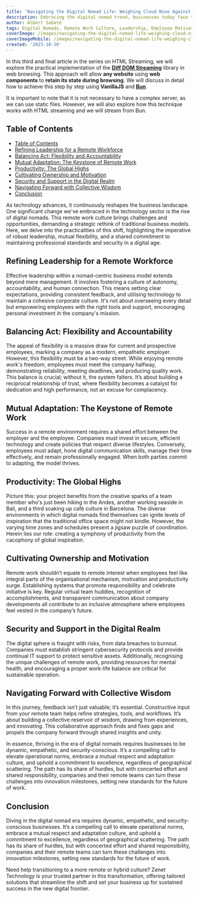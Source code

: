 ```yaml
---
title: 'Navigating the Digital Nomad Life: Weighing Cloud Nine Against Stormy Skies'
description: Embracing the digital nomad trend, businesses today face the intricate task of blending remote work culture into their operational fabric. This shift demands reimagined leadership, enhanced cybersecurity, and a mutual pledge for flexibility and accountability between employers and employees. As companies navigate this terrain, the journey toward a hybrid work environment unfolds, marked by collective wisdom and innovation. Would you be ready to make the transition smoother? Zenet Technology is your go-to partner for seamlessly shifting to this new frontier.
author: Albert Sabaté
tags: Digital Nomads, Remote Work Culture, Leadership, Employee Motivation, Cybersecurity, Collective Wisdom, Innovation, Hybrid Work Environment
coverImage: /images/navigating-the-digital-nomad-life-weighing-cloud-nine-against-stormy-skies/nomad-live.webp
coverImageMobile: /images/navigating-the-digital-nomad-life-weighing-cloud-nine-against-stormy-skies/nomad-live.webp
created: '2023-10-20'
---
```


In this third and final article in the series on HTML Streaming, we will explore the practical implementation of the [**Diff DOM Streaming**](https://github.com/aralroca/diff-dom-streaming) library in web browsing. This approach will allow **any website** using **web components** to **retain its state during browsing**. We will discuss in detail how to achieve this step by step using **VanillaJS** and [**Bun**](https://bun.sh/).

It is important to note that it is not necessary to have a complex server, as we can use static files. However, we will also explore how this technique works with HTML streaming and we will stream from Bun.

## Table of Contents

- [Table of Contents](#table-of-contents)
- [Refining Leadership for a Remote Workforce](#refining-leadership-for-a-remote-workforce)
- [Balancing Act: Flexibility and Accountability](#balancing-act-flexibility-and-accountability)
- [Mutual Adaptation: The Keystone of Remote Work](#mutual-adaptation-the-keystone-of-remote-work)
- [Productivity: The Global Highs](#productivity-the-global-highs)
- [Cultivating Ownership and Motivation](#cultivating-ownership-and-motivation)
- [Security and Support in the Digital Realm](#security-and-support-in-the-digital-realm)
- [Navigating Forward with Collective Wisdom](#navigating-forward-with-collective-wisdom)
- [Conclusion](#conclusion)


As technology advances, it continuously reshapes the business landscape. One significant change we've embraced in the technology sector is the rise of digital nomads. This remote work culture brings challenges and opportunities, demanding a strategic rethink of traditional business models. Here, we delve into the practicalities of this shift, highlighting the imperative of robust leadership, mutual flexibility, and a shared commitment to maintaining professional standards and security in a digital age.

## Refining Leadership for a Remote Workforce

Effective leadership within a nomad-centric business model extends beyond mere management. It involves fostering a culture of autonomy, accountability, and human connection. This means setting clear expectations, providing consistent feedback, and utilising technology to maintain a cohesive corporate culture. It's not about overseeing every detail but empowering employees with the right tools and support, encouraging personal investment in the company's mission.

## Balancing Act: Flexibility and Accountability

The appeal of flexibility is a massive draw for current and prospective employees, marking a company as a modern, empathetic employer. However, this flexibility must be a two-way street. While enjoying remote work's freedom, employees must meet the company halfway, demonstrating reliability, meeting deadlines, and producing quality work. This balance is crucial; without it, the system falters. It’s about building a reciprocal relationship of trust, where flexibility becomes a catalyst for dedication and high performance, not an excuse for complacency.

## Mutual Adaptation: The Keystone of Remote Work

Success in a remote environment requires a shared effort between the employer and the employee. Companies must invest in secure, efficient technology and create policies that respect diverse lifestyles. Conversely, employees must adapt, hone digital communication skills, manage their time effectively, and remain professionally engaged. When both parties commit to adapting, the model thrives.

## Productivity: The Global Highs

Picture this: your project benefits from the creative sparks of a team member who's just been hiking in the Andes, another working seaside in Bali, and a third soaking up café culture in Barcelona. The diverse environments in which digital nomads find themselves can ignite levels of inspiration that the traditional office space might not kindle. However, the varying time zones and schedules present a jigsaw puzzle of coordination. Herein lies our role: creating a symphony of productivity from the cacophony of global inspiration.

## Cultivating Ownership and Motivation

Remote work shouldn’t equate to remote interest when employees feel like integral parts of the organisational mechanism, motivation and productivity surge. Establishing systems that promote responsibility and celebrate initiative is key. Regular virtual team huddles, recognition of accomplishments, and transparent communication about company developments all contribute to an inclusive atmosphere where employees feel vested in the company’s future.

## Security and Support in the Digital Realm

The digital sphere is fraught with risks, from data breaches to burnout. Companies must establish stringent cybersecurity protocols and provide continual IT support to protect sensitive assets. Additionally, recognising the unique challenges of remote work, providing resources for mental health, and encouraging a proper work-life balance are critical for sustainable operation.

## Navigating Forward with Collective Wisdom

In this journey, feedback isn’t just valuable; it’s essential. Constructive input from your remote team helps refine strategies, tools, and workflows. It’s about building a collective reservoir of wisdom, drawing from experiences, and innovating. This collaborative approach finds and fixes gaps and propels the company forward through shared insights and unity.

In essence, thriving in the era of digital nomads requires businesses to be dynamic, empathetic, and security-conscious. It’s a compelling call to elevate operational norms, embrace a mutual respect and adaptation culture, and uphold a commitment to excellence, regardless of geographical scattering. The path has its share of hurdles, but with concerted effort and shared responsibility, companies and their remote teams can turn these challenges into innovation milestones, setting new standards for the future of work.

## Conclusion

Diving in the digital nomad era requires dynamic, empathetic, and security-conscious businesses. It’s a compelling call to elevate operational norms, embrace a mutual respect and adaptation culture, and uphold a commitment to excellence, regardless of geographical scattering. The path has its share of hurdles, but with concerted effort and shared responsibility, companies and their remote teams can turn these challenges into innovation milestones, setting new standards for the future of work.

Need help transitioning to a more remote or hybrid culture? Zenet Technology is your trusted partner in this transformation, offering tailored solutions that streamline the shift and set your business up for sustained success in the new digital frontier.
